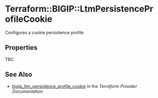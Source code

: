 # Terraform::BIGIP::LtmPersistenceProfileCookie

Configures a cookie persistence profile

## Properties

TBC

## See Also

* [bigip_ltm_persistence_profile_cookie](https://www.terraform.io/docs/providers/bigip/r/ltm_persistence_profile_cookie.html) in the _Terraform Provider Documentation_